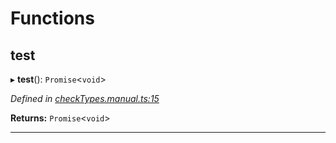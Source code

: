 

# Functions

<a id="test"></a>

##  test

▸ **test**(): `Promise`<`void`>

*Defined in [checkTypes.manual.ts:15](https://github.com/polkadot-js/api/blob/07ef3be/packages/api/src/checkTypes.manual.ts#L15)*

**Returns:** `Promise`<`void`>

___

